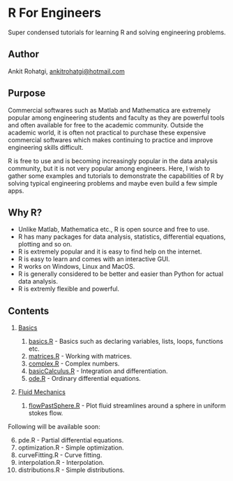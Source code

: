 # R For Engineers

Super condensed tutorials for learning R and solving engineering problems.
## Author
Ankit Rohatgi, <ankitrohatgi@hotmail.com>

## Purpose
Commercial softwares such as Matlab and Mathematica are extremely popular among engineering students and faculty as they are powerful tools and often available for free to the academic community. Outside the academic world, it is often not practical to purchase these expensive commercial softwares which makes continuing to practice and improve engineering skills difficult. 

R is free to use and is becoming increasingly popular in the data analysis community, but it is not very popular among engineers. Here, I wish to gather some examples and tutorials to demonstrate the capabilities of R by solving typical engineering problems and maybe even build a few simple apps.

## Why R?
- Unlike Matlab, Mathematica etc., R is open source and free to use.
- R has many packages for data analysis, statistics, differential equations, plotting and so on.
- R is extremely popular and it is easy to find help on the internet.
- R is easy to learn and comes with an interactive GUI.
- R works on Windows, Linux and MacOS.
- R is generally considered to be better and easier than Python for actual data analysis.
- R is extremly flexible and powerful.

## Contents

1. [Basics](https://github.com/ankitrohatgi/RForEngineers/tree/master/Basics)
    1. [basics.R](https://github.com/ankitrohatgi/RForEngineers/blob/master/Basics/basics.R) - Basics such as declaring variables, lists, loops, functions etc.
    2. [matrices.R](https://github.com/ankitrohatgi/RForEngineers/blob/master/Basics/matrices.R) - Working with matrices.
    3. [complex.R](https://github.com/ankitrohatgi/RForEngineers/blob/master/Basics/complex.R) - Complex numbers.
    4. [basicCalculus.R](https://github.com/ankitrohatgi/RForEngineers/blob/master/Basics/basicCalculus.R) - Integration and differentiation.
    5. [ode.R](https://github.com/ankitrohatgi/RForEngineers/blob/master/Basics/ode.R) - Ordinary differential equations.

2. [Fluid Mechanics](https://github.com/ankitrohatgi/RForEngineers/tree/master/Fluid%20Mechanics)
    1. [flowPastSphere.R](https://github.com/ankitrohatgi/RForEngineers/blob/master/Fluid%20Mechanics/flowPastSphere.R) - Plot fluid streamlines around a sphere in uniform stokes flow.

Following will be available soon:

6. pde.R - Partial differential equations.
7. optimization.R - Simple optimization.
8. curveFitting.R - Curve fitting.
9. interpolation.R - Interpolation.
10. distributions.R - Simple distributions.



